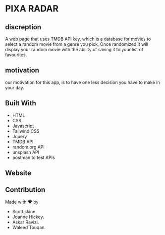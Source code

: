 # PIXA RADAR

## discreption 
A web page that uses TMDB API key, which is a database for movies to select a random movie from a genre you pick, Once randomized it will display your random movie with the ability of saving it to your list of favourites. 

## motivation 
our motivation for this app, is to have one less decision you have to make in your day.

## Built With
* HTML
* CSS
* Javascript
* Tailwind CSS
* Jquery 
* TMDB API
* random.org API
* unsplash API
* postman to test APIs

## Website


## Contribution
Made with ❤️ by 
* Scott skinn.
* Joanne Hickey.
* Askar Ravizi.
* Waleed Touqan.
